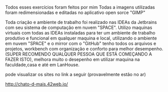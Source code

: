 Todos esses exercícios foram feitos por mim
Todas a imagens utilizadas foram redimensionadas e editadas no aplicativo open sorce "GIMP"

Toda criação e ambiente de trabalho foi realizado nas IDEAs da Jetbrains com seu sistema de computação em nuvem "SPACE". Utilizo maquinas virtuais com todas as IDEAs instaladas para ter um ambiente de trabalho produtivo e funcional em qualquer maquina e local, utilizando o ambiente em nuvem "SPACE" e o mirror com o "GitHub" tenho todos os arquivos e projetos, workbench com organização e conforto para melhor desempenho. (SUPER RECOMENDO QUALQUER PESSOA QUE ESTÁ COMEÇANDO A FAZER ISTO), melhora muito o desepenho em utilizar maquina na faculdade,casa e até em LanHouse.




pode visualizar os sites no link a seguir (provavelmente estão no ar)

http://chato-d-mais.42web.io/
